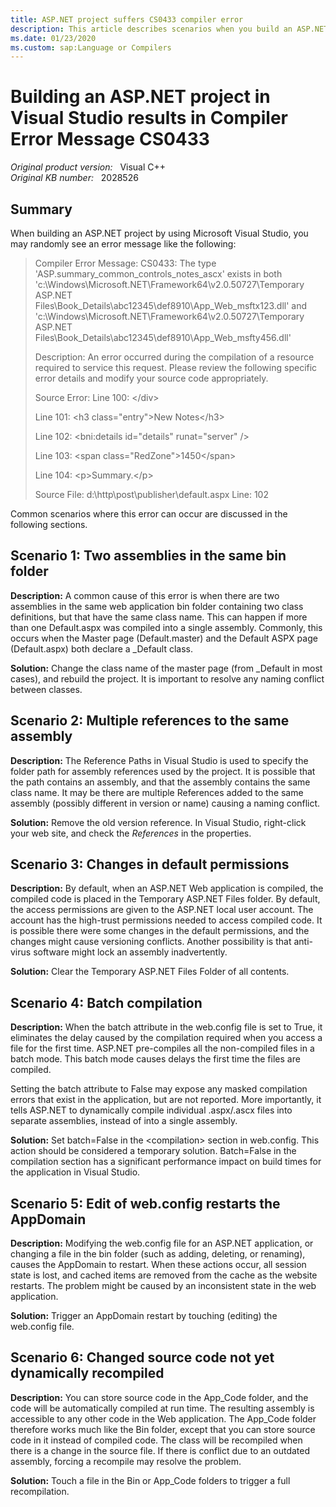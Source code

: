 ```yaml
---
title: ASP.NET project suffers CS0433 compiler error
description: This article describes scenarios when you build an ASP.NET project in Visual Studio.
ms.date: 01/23/2020
ms.custom: sap:Language or Compilers
---
```

# Building an ASP.NET project in Visual Studio results in Compiler Error Message CS0433

_Original product version:_ &nbsp; Visual C++  
_Original KB number:_ &nbsp; 2028526

## Summary

When building an ASP.NET project by using Microsoft Visual Studio, you may randomly see an error message like the following:

> Compiler Error Message: CS0433: The type 'ASP.summary_common_controls_notes_ascx' exists in both 'c:\Windows\Microsoft.NET\Framework64\v2.0.50727\Temporary ASP.NET Files\Book_Details\abc12345\def8910\App_Web_msftx123.dll' and 'c:\Windows\Microsoft.NET\Framework64\v2.0.50727\Temporary ASP.NET Files\Book_Details\abc12345\def8910\App_Web_msfty456.dll'
>
> Description: An error occurred during the compilation of a resource required to service this request. Please review the following specific error details and modify your source code appropriately.
>
> Source Error:
> Line 100:                 \</div\>
>
> Line 101:                          \<h3 class="entry"\>New Notes\</h3\>
>
> Line 102:                          \<bni:details id="details" runat="server" /\>
>
> Line 103:                          \<span class="RedZone"\>1450\</span\>
>
> Line 104:                          \<p\>Summary.\</p\>
>
> Source File: d:\http\post\publisher\default.aspx
> Line: 102

Common scenarios where this error can occur are discussed in the following sections.

## Scenario 1: Two assemblies in the same bin folder

**Description:** A common cause of this error is when there are two assemblies in the same web application bin folder containing two class definitions, but that have the same class name. This can happen if more than one Default.aspx was compiled into a single assembly. Commonly, this occurs when the Master page (Default.master) and the Default ASPX page (Default.aspx) both declare a \_Default class.

**Solution:** Change the class name of the master page (from \_Default in most cases), and rebuild the project. It is important to resolve any naming conflict between classes.

## Scenario 2: Multiple references to the same assembly

**Description:** The Reference Paths in Visual Studio is used to specify the folder path for assembly references used by the project. It is possible that the path contains an assembly, and that the assembly contains the same class name. It may be there are multiple References added to the same assembly (possibly different in version or name) causing a naming conflict.

**Solution:** Remove the old version reference. In Visual Studio, right-click your web site, and check the _References_ in the properties.

## Scenario 3: Changes in default permissions

**Description:** By default, when an ASP.NET Web application is compiled, the compiled code is placed in the Temporary ASP.NET Files folder. By default, the access permissions are given to the ASP.NET local user account. The account has the high-trust permissions needed to access compiled code. It is possible there were some changes in the default permissions, and the changes might cause versioning conflicts. Another possibility is that anti-virus software might lock an assembly inadvertently.

**Solution:** Clear the Temporary ASP.NET Files Folder of all contents.

## Scenario 4: Batch compilation

**Description:** When the batch attribute in the web.config file is set to True, it eliminates the delay caused by the compilation required when you access a file for the first time. ASP.NET pre-compiles all the non-compiled files in a batch mode. This batch mode causes delays the first time the files are compiled.

Setting the batch attribute to False may expose any masked compilation errors that exist in the application, but are not reported. More importantly, it tells ASP.NET to dynamically compile individual .aspx/.ascx files into separate assemblies, instead of into a single assembly.

**Solution:** Set batch=False in the \<compilation\> section in web.config. This action should be considered a temporary solution. Batch=False in the compilation section has a significant performance impact on build times for the application in Visual Studio.

## Scenario 5: Edit of web.config restarts the AppDomain

**Description:** Modifying the web.config file for an ASP.NET application, or changing a file in the bin folder (such as adding, deleting, or renaming), causes the AppDomain to restart. When these actions occur, all session state is lost, and cached items are removed from the cache as the website restarts. The problem might be caused by an inconsistent state in the web application.

**Solution:** Trigger an AppDomain restart by touching (editing) the web.config file.

## Scenario 6: Changed source code not yet dynamically recompiled

**Description:** You can store source code in the App_Code folder, and the code will be automatically compiled at run time. The resulting assembly is accessible to any other code in the Web application. The App_Code folder therefore works much like the Bin folder, except that you can store source code in it instead of compiled code. The class will be recompiled when there is a change in the source file. If there is conflict due to an outdated assembly, forcing a recompile may resolve the problem.

**Solution:** Touch a file in the Bin or App_Code folders to trigger a full recompilation.
